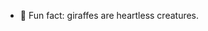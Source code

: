 <!-- ### Hi there 👋

- 🕤 I’m currently working on a personally engineered clock, that will run on raspberry pi.
- 🐍 I’m currently learning python and not only. 
- 🎓 I’m looking to collaborate on everything fun and open-source. 
- 💭 Ask me about privacy and war history (yeah, totally unrelated things). 
- 📧 How to reach me: email me at 1155149128@link.cuhk.edu.hk -->
- 🦒 Fun fact: giraffes are heartless creatures.
<!-- - 🎨 Hobby: playing startegy games and watching memes.
 -->

